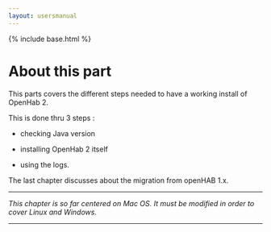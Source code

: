 ```yaml
---
layout: usersmanual
---
```


{% include base.html %}

# About this part

This parts covers the different steps needed to have a working install of OpenHab 2.

This is done thru 3 steps :

* checking Java version

* installing OpenHab 2 itself

* using the logs.

The last chapter discusses about the migration from openHAB 1.x.

---

*This chapter is so far centered on Mac OS. It must be modified in order to cover Linux and Windows.*


---




